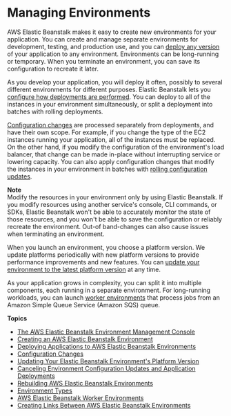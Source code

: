 # Managing Environments<a name="using-features.managing"></a>

AWS Elastic Beanstalk makes it easy to create new environments for your application\. You can create and manage separate environments for development, testing, and production use, and you can [deploy any version](using-features.deploy-existing-version.md) of your application to any environment\. Environments can be long\-running or temporary\. When you terminate an environment, you can save its configuration to recreate it later\.

As you develop your application, you will deploy it often, possibly to several different environments for different purposes\. Elastic Beanstalk lets you [configure how deployments are performed](using-features.rolling-version-deploy.md)\. You can deploy to all of the instances in your environment simultaneously, or split a deployment into batches with rolling deployments\.

[Configuration changes](environments-updating.md) are processed separately from deployments, and have their own scope\. For example, if you change the type of the EC2 instances running your application, all of the instances must be replaced\. On the other hand, if you modify the configuration of the environment's load balancer, that change can be made in\-place without interrupting service or lowering capacity\. You can also apply configuration changes that modify the instances in your environment in batches with [rolling configuration updates](using-features.rollingupdates.md)\.

**Note**  
Modify the resources in your environment only by using Elastic Beanstalk\. If you modify resources using another service's console, CLI commands, or SDKs, Elastic Beanstalk won't be able to accurately monitor the state of those resources, and you won't be able to save the configuration or reliably recreate the environment\. Out\-of band\-changes can also cause issues when terminating an environment\.

When you launch an environment, you choose a platform version\. We update platforms periodically with new platform versions to provide performance improvements and new features\. You can [update your environment to the latest platform version](using-features.platform.upgrade.md) at any time\.

As your application grows in complexity, you can split it into multiple components, each running in a separate environment\. For long\-running workloads, you can launch [worker environments](using-features-managing-env-tiers.md) that process jobs from an Amazon Simple Queue Service \(Amazon SQS\) queue\.

**Topics**
+ [The AWS Elastic Beanstalk Environment Management Console](environments-console.md)
+ [Creating an AWS Elastic Beanstalk Environment](using-features.environments.md)
+ [Deploying Applications to AWS Elastic Beanstalk Environments](using-features.deploy-existing-version.md)
+ [Configuration Changes](environments-updating.md)
+ [Updating Your Elastic Beanstalk Environment's Platform Version](using-features.platform.upgrade.md)
+ [Canceling Environment Configuration Updates and Application Deployments](using-features.rollingupdates.cancel.md)
+ [Rebuilding AWS Elastic Beanstalk Environments](environment-management-rebuild.md)
+ [Environment Types](using-features-managing-env-types.md)
+ [AWS Elastic Beanstalk Worker Environments](using-features-managing-env-tiers.md)
+ [Creating Links Between AWS Elastic Beanstalk Environments](environment-cfg-links.md)